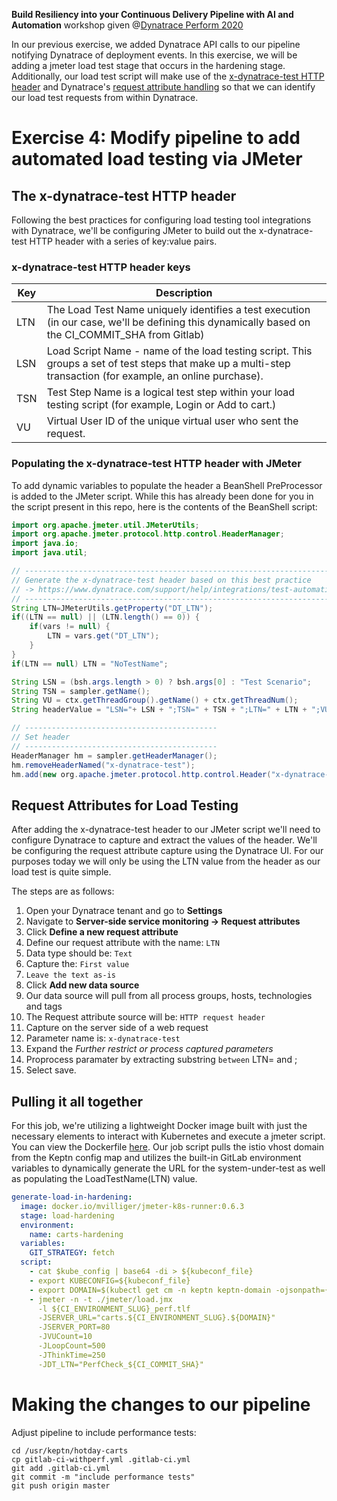 **Build Resiliency into your Continuous Delivery Pipeline​ with AI and Automation** workshop given @[Dynatrace Perform 2020](https://https://www.dynatrace.com/perform-vegas//)

In our previous exercise, we added Dynatrace API calls to our pipeline notifying Dynatrace of deployment events. In this exercise, we will be adding a jmeter load test stage that occurs in the hardening stage. Additionally, our load test script will make use of the [x-dynatrace-test HTTP header](https://www.dynatrace.com/support/help/setup-and-configuration/integrations/third-party-integrations/test-automation-frameworks/dynatrace-and-load-testing-tools-integration/) and Dynatrace's [request attribute handling](https://www.dynatrace.com/support/help/how-to-use-dynatrace/transactions-and-services/basic-concepts/request-attributes/) so that we can identify our load test requests from within Dynatrace.

# Exercise 4: Modify pipeline to add automated load testing via JMeter

## The x-dynatrace-test HTTP header

Following the best practices for configuring load testing tool integrations with Dynatrace, we'll be configuring JMeter to build out the x-dynatrace-test HTTP header with a series of key:value pairs.

### x-dynatrace-test HTTP header keys

Key | Description
--- | ---
LTN | The Load Test Name uniquely identifies a test execution (in our case, we'll be defining this dynamically based on the CI_COMMIT_SHA from Gitlab)
LSN | Load Script Name - name of the load testing script. This groups a set of test steps that make up a multi-step transaction (for example, an online purchase).
TSN | Test Step Name is a logical test step within your load testing script (for example, Login or Add to cart.)
VU | Virtual User ID of the unique virtual user who sent the request.

### Populating the x-dynatrace-test HTTP header with JMeter

To add dynamic variables to populate the header a BeanShell PreProcessor is added to the JMeter script. While this has already been done for you in the script present in this repo, here is the contents of the BeanShell script:

```java
import org.apache.jmeter.util.JMeterUtils;
import org.apache.jmeter.protocol.http.control.HeaderManager;
import java.io;
import java.util;

// -------------------------------------------------------------------------------------
// Generate the x-dynatrace-test header based on this best practice
// -> https://www.dynatrace.com/support/help/integrations/test-automation-frameworks/how-do-i-integrate-dynatrace-into-my-load-testing-process/
// -------------------------------------------------------------------------------------
String LTN=JMeterUtils.getProperty("DT_LTN");
if((LTN == null) || (LTN.length() == 0)) {
	if(vars != null) {
		LTN = vars.get("DT_LTN");
	}
}
if(LTN == null) LTN = "NoTestName";

String LSN = (bsh.args.length > 0) ? bsh.args[0] : "Test Scenario";
String TSN = sampler.getName();
String VU = ctx.getThreadGroup().getName() + ctx.getThreadNum();
String headerValue = "LSN="+ LSN + ";TSN=" + TSN + ";LTN=" + LTN + ";VU=" + VU + ";";

// -------------------------------------------
// Set header
// -------------------------------------------
HeaderManager hm = sampler.getHeaderManager();
hm.removeHeaderNamed("x-dynatrace-test");
hm.add(new org.apache.jmeter.protocol.http.control.Header("x-dynatrace-test", headerValue));
```

## Request Attributes for Load Testing

After adding the x-dynatrace-test header to our JMeter script we'll need to configure Dynatrace to capture and extract the values of the header. We'll be configuring the request attribute capture using the Dynatrace UI. For our purposes today we will only be using the LTN value from the header as our load test is quite simple.

The steps are as follows:
1. Open your Dynatrace tenant and go to **Settings**
1. Navigate to **Server-side service monitoring -> Request attributes**
1. Click **Define a new request attribute**
1. Define our request attribute with the name: `LTN`
1. Data type should be: `Text`
1. Capture the: `First value`
1. `Leave the text as-is`
1. Click **Add new data source**
1. Our data source will pull from all process groups, hosts, technologies and tags
1. The Request attribute source will be: `HTTP request header`
1. Capture on the server side of a web request
1. Parameter name is: `x-dynatrace-test`
1. Expand the *Further restrict or process captured parameters*
1. Proprocess  paramater by extracting substring `between` LTN= and ;
1. Select save.


## Pulling it all together

For this job, we're utilizing a lightweight Docker image built with just the necessary elements to interact with Kubernetes and execute a jmeter script. You can view the Dockerfile [here](https://github.com/akirasoft/jmeter-k8s-runner/blob/master/Dockerfile). Our job script pulls the istio vhost domain from the Keptn config map and utilizes the built-in GitLab environment variables to dynamically generate the URL for the system-under-test as well as populating the LoadTestName(LTN) value. 

```yaml
generate-load-in-hardening:
  image: docker.io/mvilliger/jmeter-k8s-runner:0.6.3
  stage: load-hardening
  environment:
    name: carts-hardening
  variables:
    GIT_STRATEGY: fetch
  script:
    - cat $kube_config | base64 -di > ${kubeconf_file}
    - export KUBECONFIG=${kubeconf_file}
    - export DOMAIN=$(kubectl get cm -n keptn keptn-domain -ojsonpath={.data.app_domain})
    - jmeter -n -t ./jmeter/load.jmx
      -l ${CI_ENVIRONMENT_SLUG}_perf.tlf
      -JSERVER_URL="carts.${CI_ENVIRONMENT_SLUG}.${DOMAIN}"
      -JSERVER_PORT=80
      -JVUCount=10
      -JLoopCount=500
      -JThinkTime=250
      -JDT_LTN="PerfCheck_${CI_COMMIT_SHA}"
```

# Making the changes to our pipeline
   
Adjust pipeline to include performance tests:

```console
cd /usr/keptn/hotday-carts
cp gitlab-ci-withperf.yml .gitlab-ci.yml
git add .gitlab-ci.yml
git commit -m "include performance tests"
git push origin master
```